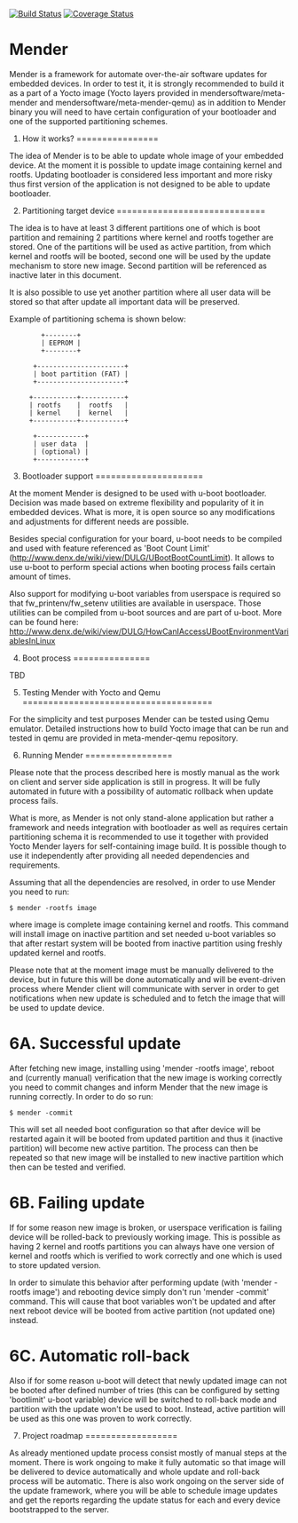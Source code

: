 [![Build Status](https://travis-ci.org/mendersoftware/mender.svg?branch=master)](https://travis-ci.org/mendersoftware/mender)
[![Coverage Status](https://coveralls.io/repos/github/mendersoftware/mender/badge.svg?branch=master)](https://coveralls.io/github/mendersoftware/mender?branch=master)

# Mender 

Mender is a framework for automate over-the-air software updates for embedded devices.
In order to test it, it is strongly recommended to build it as a part of a Yocto image
(Yocto layers provided in mendersoftware/meta-mender and mendersoftware/meta-mender-qemu)
as in addition to Mender binary you will need to have certain configuration of your bootloader and
one of the supported partitioning schemes.


1. How it works?
================

The idea of Mender is to be able to update whole image of your embedded device. At the moment it is possible
to update image containing kernel and rootfs. Updating bootloader is considered less important and more
risky thus first version of the application is not designed to be able to update bootloader.


2. Partitioning target device
=============================

The idea is to have at least 3 different partitions one of which is boot partition and remaining 2 partitions
where kernel and rootfs together are stored. One of the partitions will be used
as active partition, from which kernel and rootfs will be booted, second one will be used by the update mechanism to store new image. Second partition will be referenced as
inactive later in this document.

It is also possible to use yet another partition where all user data will be stored
so that after update all important data will be preserved.

Example of partitioning schema is shown below:

```
        +--------+
        | EEPROM |
        +--------+

      +----------------------+
      | boot partition (FAT) |
      +----------------------+

     +-----------+-----------+
     | rootfs    |  rootfs   |
     | kernel    |  kernel   |
     +-----------+-----------+

      +------------+
      | user data  |
      | (optional) |
      +------------+
```

3. Bootloader support
=====================

At the moment Mender is designed to be used with u-boot bootloader. Decision was made based on extreme flexibility and
popularity of it in embedded devices. What is more, it is open source so any modifications and adjustments
for different needs are possible.

Besides special configuration for your board, u-boot needs to be compiled and used with feature referenced
as 'Boot Count Limit' (http://www.denx.de/wiki/view/DULG/UBootBootCountLimit). It allows to use u-boot to perform
special actions when booting process fails certain amount of times.

Also support for modifying u-boot variables from userspace is required so that fw_printenv/fw_setenv utilities
are available in userspace. Those utilities can be compiled from u-boot sources and are part of u-boot. More can be found here:
http://www.denx.de/wiki/view/DULG/HowCanIAccessUBootEnvironmentVariablesInLinux


4. Boot process
===============

TBD



5. Testing Mender with Yocto and Qemu
=====================================

For the simplicity and test purposes Mender can be tested using Qemu emulator. Detailed instructions how to build
Yocto image that can be run and tested in qemu are provided in meta-mender-qemu repository.


6. Running Mender
=================

Please note that the process described here is mostly manual as the work on client and server side application is still in progress.
It will be fully automated in future with a possibility of automatic rollback when update process fails.

What is more, as Mender is not only stand-alone application but rather a framework and needs
integration with bootloader as well as requires certain partitioning schema it is recommended to use it together with
provided Yocto Mender layers for self-containing image build. It is possible though to use it independently after providing all needed dependencies and
requirements.

Assuming that all the dependencies are resolved, in order to use Mender you need to run:

    $ mender -rootfs image

where image is complete image containing kernel and rootfs. This command will install image on inactive
partition and set needed u-boot variables so that after restart system will be booted from inactive partition
using freshly updated kernel and rootfs.

Please note that at the moment image must be manually delivered to the device, but in future this will be
done automatically and will be event-driven process where Mender client will communicate with server in 
order to get notifications when new update is scheduled and to fetch the image that will be used to update
device.


6A. Successful update
=====================

After fetching new image, installing using 'mender -rootfs image', reboot and (currently manual) verification that the new image is working correctly you need to commit
changes and inform Mender that the new image is running correctly. In order to do so run:

    $ mender -commit

This will set all needed boot configuration so that after device will be restarted again it will be booted from
updated partition and thus it (inactive partition) will become new active partition. The process can then be repeated so that
new image will be installed to new inactive partition which then can be tested and verified.

6B. Failing update
==================

If for some reason new image is broken, or userspace verification is failing device will be rolled-back to previously
working image. This is possible as having 2 kernel and rootfs partitions you can always have one version of kernel and
rootfs which is verified to work correctly and one which is used to store updated version.

In order to simulate this behavior after performing update (with 'mender -rootfs image') and rebooting device simply
don't run 'mender -commit' command. This will cause that boot variables won't be updated and after next reboot
device will be booted from active partition (not updated one) instead.

6C. Automatic roll-back
=======================

Also if for some reason u-boot will detect that newly updated image can not be booted after defined number of tries
(this can be configured by setting 'bootlimit' u-boot variable) device will be switched to roll-back mode
and partition with the update won't be used to boot. Instead, active partition will be used as this one was proven
to work correctly.


7. Project roadmap
==================

As already mentioned update process consist mostly of manual steps at the moment. There is work ongoing to make it
fully automatic so that image will be delivered to device automatically and whole update and roll-back process
will be automatic.
There is also work ongoing on the server side of the update framework, where you will be able to schedule image
updates and get the reports regarding the update status for each and every device bootstrapped to the server.







